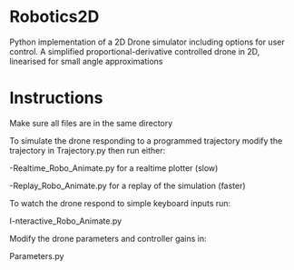 # Robotics2D
Python implementation of a 2D Drone simulator including options for user control. A simplified proportional-derivative controlled drone in 2D, linearised for small angle approximations

# Instructions

Make sure all files are in the same directory

To simulate the drone responding to a programmed trajectory
modify the trajectory in Trajectory.py then run either:

-Realtime_Robo_Animate.py for a realtime plotter (slow)

-Replay_Robo_Animate.py for a replay of the simulation (faster)

To watch the drone respond to simple keyboard inputs run:

I-nteractive_Robo_Animate.py

Modify the drone parameters and controller gains in:

Parameters.py

